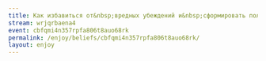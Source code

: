 ```yaml
---
title: Как избавиться от&nbsp;вредных убеждений и&nbsp;сформировать полезные для&nbsp;достижения целей и&nbsp;личностного роста
stream: wrjqrbaena4
event: cbfqmi4n357rpfa806t8auo68rk
permalink: /enjoy/beliefs/cbfqmi4n357rpfa806t8auo68rk/
layout: enjoy
---
```


